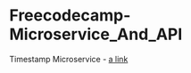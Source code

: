 # Freecodecamp-Microservice_And_API
Timestamp Microservice - [a link](https://replit.com/@JaspreetSingh32/Timestamp-Microservice)
